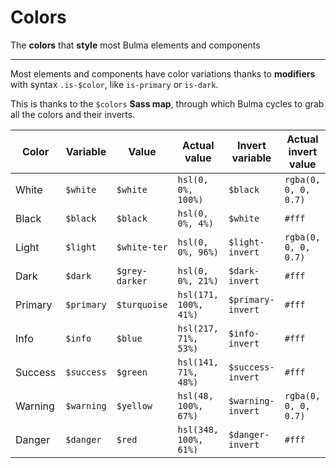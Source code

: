 # Colors

The **colors** that **style** most Bulma elements and components

---

Most elements and components have color variations thanks to **modifiers** with syntax `.is-$color`, like `is-primary` or `is-dark`.

This is thanks to the `$colors` **Sass map**, through which Bulma cycles to grab all the colors and their inverts.

| Color   | Variable      | Value          | Actual value          | Invert variable   | Actual invert value   |
|---------|---------------|----------------|-----------------------|-------------------|-----------------------|
| White   | `$white`      | `$white`       | `hsl(0, 0%, 100%)`    | `$black`          | `rgba(0, 0, 0, 0.7)`  |
| Black   | `$black`      | `$black`       | `hsl(0, 0%, 4%)`      | `$white`          | `#fff`                |
| Light   | `$light`      | `$white-ter`   | `hsl(0, 0%, 96%)`     | `$light-invert`   | `rgba(0, 0, 0, 0.7)`  |
| Dark    | `$dark`       | `$grey-darker` | `hsl(0, 0%, 21%)`     | `$dark-invert`    | `#fff`                |
| Primary | `$primary`    | `$turquoise`   | `hsl(171, 100%, 41%)` | `$primary-invert` | `#fff`                |
| Info    | `$info`       | `$blue`        | `hsl(217, 71%, 53%)`  | `$info-invert`    | `#fff`                |
| Success | `$success`    | `$green`       | `hsl(141, 71%, 48%)`  | `$success-invert` | `#fff`                |
| Warning | `$warning`    | `$yellow`      | `hsl(48, 100%, 67%)`  | `$warning-invert` | `rgba(0, 0, 0, 0.7)`  |
| Danger  | `$danger`     | `$red`         | `hsl(348, 100%, 61%)` | `$danger-invert`  | `#fff`                |
